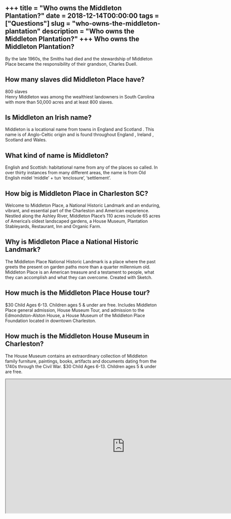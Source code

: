 +++
title = "Who owns the Middleton Plantation?"
date = 2018-12-14T00:00:00
tags = ["Questions"]
slug = "who-owns-the-middleton-plantation"
description = "Who owns the Middleton Plantation?"
+++
Who owns the Middleton Plantation?
----------------------------------

By the late 1960s, the Smiths had died and the stewardship of Middleton Place became the responsibility of their grandson, Charles Duell.

How many slaves did Middleton Place have?
-----------------------------------------

800 slaves  
Henry Middleton was among the wealthiest landowners in South Carolina with more than 50,000 acres and at least 800 slaves.

Is Middleton an Irish name?
---------------------------

Middleton is a locational name from towns in England and Scotland . This name is of Anglo-Celtic origin and is found throughout England , Ireland , Scotland and Wales.

What kind of name is Middleton?
-------------------------------

English and Scottish: habitational name from any of the places so called. In over thirty instances from many different areas, the name is from Old English midel ‘middle’ + tun ‘enclosure’, ‘settlement’.

How big is Middleton Place in Charleston SC?
--------------------------------------------

Welcome to Middleton Place, a National Historic Landmark and an enduring, vibrant, and essential part of the Charleston and American experience. Nestled along the Ashley River, Middleton Place’s 110 acres include 65 acres of America’s oldest landscaped gardens, a House Museum, Plantation Stableyards, Restaurant, Inn and Organic Farm.

Why is Middleton Place a National Historic Landmark?
----------------------------------------------------

The Middleton Place National Historic Landmark is a place where the past greets the present on garden paths more than a quarter millennium old. Middleton Place is an American treasure and a testament to people, what they can accomplish and what they can overcome. Created with Sketch.

How much is the Middleton Place House tour?
-------------------------------------------

$30 Child Ages 6-13. Children ages 5 &amp; under are free. Includes Middleton Place general admission, House Museum Tour, and admission to the Edmondston-Alston House, a House Museum of the Middleton Place Foundation located in downtown Charleston.

How much is the Middleton House Museum in Charleston?
-----------------------------------------------------

The House Museum contains an extraordinary collection of Middleton family furniture, paintings, books, artifacts and documents dating from the 1740s through the Civil War. $30 Child Ages 6-13. Children ages 5 &amp; under are free.

<iframe allow="accelerometer; autoplay; clipboard-write; encrypted-media; gyroscope; picture-in-picture" allowfullscreen="" class="__youtube_prefs__  epyt-is-override  no-lazyload" data-no-lazy="1" data-origheight="433" data-origwidth="770" data-skipgform_ajax_framebjll="" height="433" id="_ytid_49181" loading="lazy" src="https://www.youtube.com/embed/5cXFUIRb3mI?enablejsapi=1&autoplay=0&cc_load_policy=0&cc_lang_pref=&iv_load_policy=1&loop=0&modestbranding=0&rel=1&fs=1&playsinline=0&autohide=2&theme=dark&color=red&controls=1&" title="YouTube player" width="770"></iframe>